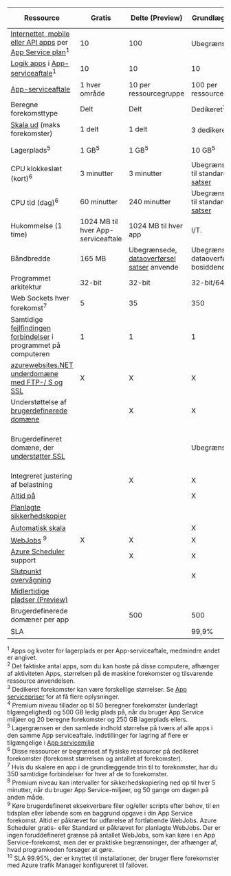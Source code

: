 Ressource|Gratis|Delte (Preview)|Grundlæggende|Standard|Premium (Preview)</th>
---|---|---|---|---|---
[Internettet, mobile eller API apps](https://azure.microsoft.com/services/app-service/) per [App Service plan](../articles/app-service/azure-web-sites-web-hosting-plans-in-depth-overview.md)<sup>1</sup>|10|100|Ubegrænset<sup>2</sup>|Ubegrænset<sup>2</sup>|Ubegrænset<sup>2</sup>
[Logik apps](https://azure.microsoft.com/services/app-service/logic/) i [App-serviceaftale](../articles/app-service/azure-web-sites-web-hosting-plans-in-depth-overview.md)</a><sup>1</sup>|10|10|10|20 per core|20 per core
[App-serviceaftale](../articles/app-service/azure-web-sites-web-hosting-plans-in-depth-overview.md)|1 hver område|10 per ressourcegruppe|100 per ressourcegruppe|100 per ressourcegruppe|100 per ressourcegruppe
Beregne forekomsttype|Delt|Delt|Dedikeret<sup>3</sup>|Dedikeret<sup>3</sup>|Dedikeret<sup>3</sup></p>
[Skala ud](../articles/app-service-web/web-sites-scale.md) (maks forekomster)|1 delt|1 delt|3 dedikeret<sup>3</sup>|10 dedikeret<sup>3</sup>|20 dedikeret (50 i ASE)<sup>3,4</sup>
Lagerplads<sup>5</sup>|1 GB<sup>5</sup>|1 GB<sup>5</sup>|10 GB<sup>5</sup>|50 GB<sup>5</sup>|500 GB<sup>4,5</sup></p>
CPU klokkeslæt (kort)<sup>6</sup>|3 minutter|3 minutter|Ubegrænset, løn til standard [satser](https://azure.microsoft.com/pricing/details/app-service/)</a>|Ubegrænset, løn til standard rente|Ubegrænset, løn til standard rente
CPU tid (dag)<sup>6</sup>|60 minutter|240 minutter|Ubegrænset, løn til standard [satser](https://azure.microsoft.com/pricing/details/app-service/)</a>|Ubegrænset, løn til standard rente|Ubegrænset, løn til standard rente
Hukommelse (1 time)|1024 MB til hver App-serviceaftale|1024 MB til hver app|I/T.|I/T.|I/T.
Båndbredde|165 MB|Ubegrænsede, [dataoverførsel satser](https://azure.microsoft.com/pricing/details/data-transfers/) anvende|Ubegrænset, dataoverførsel bosiddende|Ubegrænset, dataoverførsel bosiddende|Ubegrænset, dataoverførsel bosiddende
Programmet arkitektur|32-bit|32-bit|32-bit/64-bit|32-bit/64-bit|32-bit/64-bit
Web Sockets hver forekomst<sup>7</sup>|5|35|350|Ubegrænset|Ubegrænset
Samtidige [fejlfindingen forbindelser](../articles/app-service-web/web-sites-dotnet-troubleshoot-visual-studio.md) i programmet på computeren|1|1|1|5|5
[azurewebsites.NET underdomæne med FTP-/ S og SSL](../articles/app-service-web/web-sites-configure-ssl-certificate.md)|X|X|X|X|X
Understøttelse af [brugerdefinerede domæne](../articles/app-service-web/web-sites-custom-domain-name.md)||X|X|X|X
Brugerdefineret domæne, der [understøtter SSL](../articles/app-service-web/web-sites-configure-ssl-certificate.md)|||Ubegrænset|Ubegrænset, 5 SNI SSL og 1 IP SSL-forbindelser, der er inkluderet|Ubegrænset, 5 SNI SSL og 1 IP SSL-forbindelser, der er inkluderet
Integreret justering af belastning||X|X|X|X
[Altid på](../articles/app-service-web/web-sites-configure.md)|||X|X|X
[Planlagte sikkerhedskopier](../articles/app-service-web/web-sites-backup.md)||||En gang om dagen|Én gang hver 5 minutter<sup>8</sup>
[Automatisk skala](../articles/app-service-web/web-sites-scale.md)|||X|X|X
[WebJobs](../articles/app-service-web/web-sites-create-web-jobs.md) <sup>9</sup>|X|X|X|X|X
[Azure Scheduler](https://azure.microsoft.com/services/scheduler/) support||X|X|X|X
[Slutpunkt overvågning](../articles/app-service-web/web-sites-monitor.md)|||X|X|X
[Midlertidige pladser (Preview)](../articles/app-service-web/web-sites-staged-publishing.md)||||5|20
Brugerdefinerede domæner per app</a>||500|500|500|500
SLA||<p>|99,9%|99.95%<sup>10</sup>|99.95%<sup>10</sup>

<sup>1</sup> Apps og kvoter for lagerplads er per App-serviceaftale, medmindre andet er angivet.  
<sup>2</sup> Det faktiske antal apps, som du kan hoste på disse computere, afhænger af aktiviteten Apps, størrelsen på de maskine forekomster og tilsvarende ressource anvendelsen.  
<sup>3</sup> Dedikeret forekomster kan være forskellige størrelser. Se [App servicepriser](https://azure.microsoft.com/pricing/details/data-transfers/pricing/details/app-service/) for at få flere oplysninger.  
<sup>4</sup> Premium niveau tillader op til 50 beregner forekomster (underlagt tilgængelighed) og 500 GB ledig plads på, når du bruger App Service miljøer og 20 beregne forekomster og 250 GB lagerplads ellers.  
<sup>5</sup> Lagergrænsen er den samlede indhold størrelse på tværs af alle apps i den samme App serviceaftale. Indstillinger for lagring af flere er tilgængelige i [App servicemiljø](../articles/app-service-web/app-service-web-configure-an-app-service-environment.md#storage)  
<sup>6</sup> Disse ressourcer er begrænset af fysiske ressourcer på dedikeret forekomster (forekomst størrelsen og antallet af forekomster).  
<sup>7</sup> Hvis du skalere en app i de grundlæggende trin til to forekomster, har du 350 samtidige forbindelser for hver af de to forekomster.  
<sup>8</sup> Premium niveau kan intervaller for sikkerhedskopiering ned op til hver 5 minutter, når du bruger App Service-miljøer, og 50 gange om dagen på anden måde.  
<sup>9</sup> Køre brugerdefineret eksekverbare filer og/eller scripts efter behov, til en tidsplan eller løbende som en baggrund opgave i din App Service forekomst. Altid er påkrævet for udførelse af fortløbende WebJobs. Azure Scheduler gratis- eller Standard er påkrævet for planlagte WebJobs. Der er ingen foruddefineret grænse på antallet WebJobs, som kan køre i en App Service-forekomst, men der er praktiske begrænsninger, der afhænger af, hvad programkoden forsøger at gøre.   
<sup>10</sup> SLA 99.95%, der er knyttet til installationer, der bruger flere forekomster med Azure trafik Manager konfigureret til failover.  
